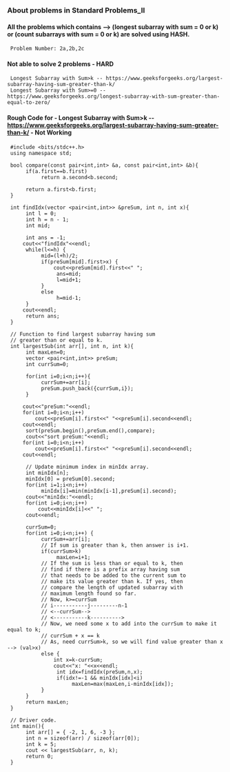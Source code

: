 ### About problems in Standard Problems_II

#### All the problems which contains --> (longest subarray with sum = 0 or k) or (count subarrays with sum = 0 or k) are solved using HASH.
     Problem Number: 2a,2b,2c
     
#### Not able to solve 2 problems - HARD
     Longest Subarray with Sum>k -- https://www.geeksforgeeks.org/largest-subarray-having-sum-greater-than-k/
     Longest Subarray with Sum>=0 -- https://www.geeksforgeeks.org/longest-subarray-with-sum-greater-than-equal-to-zero/


#### Rough Code for - Longest Subarray with Sum>k -- https://www.geeksforgeeks.org/largest-subarray-having-sum-greater-than-k/ - Not Working
     #include <bits/stdc++.h>
     using namespace std;

     bool compare(const pair<int,int> &a, const pair<int,int> &b){
          if(a.first==b.first)
               return a.second<b.second;

          return a.first<b.first;
     }

     int findIdx(vector <pair<int,int>> &preSum, int n, int x){
          int l = 0;
          int h = n - 1;
          int mid;

          int ans = -1;
         cout<<"findIdx"<<endl;
          while(l<=h) {
               mid=(l+h)/2;
               if(preSum[mid].first>x) {
                   cout<<preSum[mid].first<<" ";
                    ans=mid;
                    l=mid+1;
               }
               else
                    h=mid-1;
          }
         cout<<endl;
          return ans;
     }

     // Function to find largest subarray having sum
     // greater than or equal to k.
     int largestSub(int arr[], int n, int k){
          int maxLen=0;
          vector <pair<int,int>> preSum;
          int currSum=0;

          for(int i=0;i<n;i++){
               currSum+=arr[i];
               preSum.push_back({currSum,i});
          }

         cout<<"preSum:"<<endl;
         for(int i=0;i<n;i++)
             cout<<preSum[i].first<<" "<<preSum[i].second<<endl;
         cout<<endl;
          sort(preSum.begin(),preSum.end(),compare);
          cout<<"sort preSum:"<<endl;
         for(int i=0;i<n;i++)
             cout<<preSum[i].first<<" "<<preSum[i].second<<endl;
         cout<<endl;

          // Update minimum index in minIdx array.
          int minIdx[n];
          minIdx[0] = preSum[0].second;
          for(int i=1;i<n;i++)
               minIdx[i]=min(minIdx[i-1],preSum[i].second);
          cout<<"minIdx:"<<endl;
          for(int i=0;i<n;i++)
              cout<<minIdx[i]<<" ";
          cout<<endl;

          currSum=0;
          for(int i=0;i<n;i++) {
               currSum+=arr[i];
               // If sum is greater than k, then answer is i+1.
               if(currSum>k)
                    maxLen=i+1;
               // If the sum is less than or equal to k, then
               // find if there is a prefix array having sum
               // that needs to be added to the current sum to
               // make its value greater than k. If yes, then
               // compare the length of updated subarray with
               // maximum length found so far.
               // Now, k>=currSum
               // i-----------j---------n-1
               // <--currSum-->
               // <-----------k---------->
               // Now, we need some x to add into the currSum to make it equal to k;
               // currSum + x == k 
               // As, need currSum>k, so we will find value greater than x --> (val>x)
               else {
                   int x=k-currSum;
                   cout<<"x: "<<x<<endl;
                    int idx=findIdx(preSum,n,x);
                    if(idx!=-1 && minIdx[idx]<i)
                         maxLen=max(maxLen,i-minIdx[idx]);
               }
          }
          return maxLen;
     }

     // Driver code.
     int main(){
          int arr[] = { -2, 1, 6, -3 };
          int n = sizeof(arr) / sizeof(arr[0]);
          int k = 5;
          cout << largestSub(arr, n, k);
          return 0;
     }

